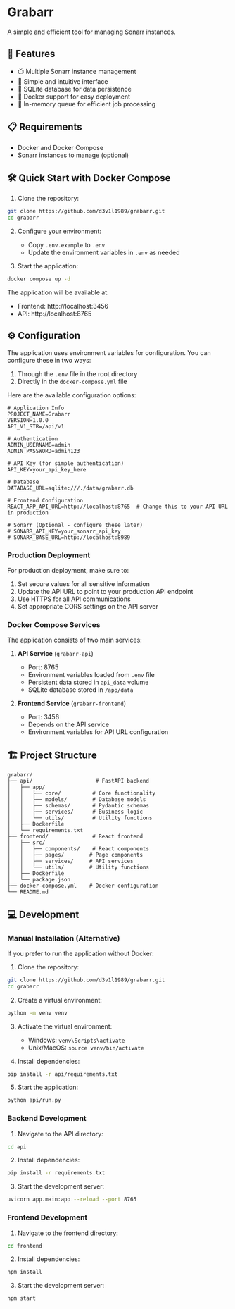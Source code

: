 # Grabarr

A simple and efficient tool for managing Sonarr instances.

## 🚀 Features

- 📺 Multiple Sonarr instance management
- 🎯 Simple and intuitive interface
- 💾 SQLite database for data persistence
- 🐳 Docker support for easy deployment
- 🔄 In-memory queue for efficient job processing

## 📋 Requirements

- Docker and Docker Compose
- Sonarr instances to manage (optional)

## 🛠️ Quick Start with Docker Compose

1. Clone the repository:
```bash
git clone https://github.com/d3v1l1989/grabarr.git
cd grabarr
```

2. Configure your environment:
   - Copy `.env.example` to `.env`
   - Update the environment variables in `.env` as needed

3. Start the application:
```bash
docker compose up -d
```

The application will be available at:
- Frontend: http://localhost:3456
- API: http://localhost:8765

## ⚙️ Configuration

The application uses environment variables for configuration. You can configure these in two ways:

1. Through the `.env` file in the root directory
2. Directly in the `docker-compose.yml` file

Here are the available configuration options:

```env
# Application Info
PROJECT_NAME=Grabarr
VERSION=1.0.0
API_V1_STR=/api/v1

# Authentication
ADMIN_USERNAME=admin
ADMIN_PASSWORD=admin123

# API Key (for simple authentication)
API_KEY=your_api_key_here

# Database
DATABASE_URL=sqlite:///./data/grabarr.db

# Frontend Configuration
REACT_APP_API_URL=http://localhost:8765  # Change this to your API URL in production

# Sonarr (Optional - configure these later)
# SONARR_API_KEY=your_sonarr_api_key
# SONARR_BASE_URL=http://localhost:8989
```

### Production Deployment

For production deployment, make sure to:

1. Set secure values for all sensitive information
2. Update the API URL to point to your production API endpoint
3. Use HTTPS for all API communications
4. Set appropriate CORS settings on the API server

### Docker Compose Services

The application consists of two main services:

1. **API Service** (`grabarr-api`)
   - Port: 8765
   - Environment variables loaded from `.env` file
   - Persistent data stored in `api_data` volume
   - SQLite database stored in `/app/data`

2. **Frontend Service** (`grabarr-frontend`)
   - Port: 3456
   - Depends on the API service
   - Environment variables for API URL configuration

## 🏗️ Project Structure

```
grabarr/
├── api/                    # FastAPI backend
│   ├── app/
│   │   ├── core/          # Core functionality
│   │   ├── models/        # Database models
│   │   ├── schemas/       # Pydantic schemas
│   │   ├── services/      # Business logic
│   │   └── utils/         # Utility functions
│   ├── Dockerfile
│   └── requirements.txt
├── frontend/              # React frontend
│   ├── src/
│   │   ├── components/    # React components
│   │   ├── pages/        # Page components
│   │   ├── services/     # API services
│   │   └── utils/        # Utility functions
│   ├── Dockerfile
│   └── package.json
├── docker-compose.yml    # Docker configuration
└── README.md
```

## 💻 Development

### Manual Installation (Alternative)

If you prefer to run the application without Docker:

1. Clone the repository:
```bash
git clone https://github.com/d3v1l1989/grabarr.git
cd grabarr
```

2. Create a virtual environment:
```bash
python -m venv venv
```

3. Activate the virtual environment:
   - Windows: `venv\Scripts\activate`
   - Unix/MacOS: `source venv/bin/activate`

4. Install dependencies:
```bash
pip install -r api/requirements.txt
```

5. Start the application:
```bash
python api/run.py
```

### Backend Development

1. Navigate to the API directory:
```bash
cd api
```

2. Install dependencies:
```bash
pip install -r requirements.txt
```

3. Start the development server:
```bash
uvicorn app.main:app --reload --port 8765
```

### Frontend Development

1. Navigate to the frontend directory:
```bash
cd frontend
```

2. Install dependencies:
```bash
npm install
```

3. Start the development server:
```bash
npm start
```